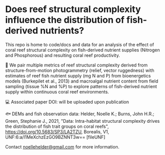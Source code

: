 # Does reef structural complexity influence the distribution of fish-derived nutrients?

This repo is home to code/docs and data for an analysis of the effect of coral reef structural complexity on fish-derived nutrient supplies (Nitrogen and Phosphorous) and resulting coral reef productivity. 

🪸 We pair multiple metrics of reef structural complexity derived from structure-from-motion photogrammetry (relief, vector ruggedness) with estimates of reef fish nutrient supply (mg N and P) from bioenergetics models (Burkepilet et al., 2013) and macroalgal nutrient content from field sampling (tissue %N and %P) to explore patterns of fish-derived nutrient supply within continuous coral reef environments. 

💻 Associated paper DOI: will be uploaded upon publication

🐟 DEMs and fish observation data: Helder, Noelle K.; Burns, John H.R.; Green, Stephanie J., 2021, "Data: Intra-habitat structural complexity drives the distribution of fish trait groups on coral reefs", https://doi.org/10.5683/SP3/LA2TZU, Borealis, V1, UNF:6:a/l1MeXchzEzGO9BZNNT3w== [fileUNF]

Contact noellehelder@gmail.com for more information. 
